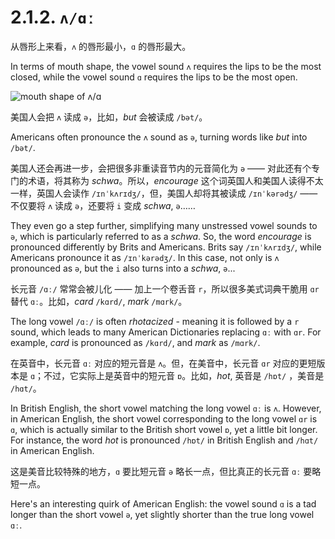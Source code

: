 # 2.1.2. `ʌ/ɑː`  

从唇形上来看，`ʌ` 的唇形最小，`ɑ` 的唇形最大。

In terms of mouth shape, the vowel sound `ʌ` requires the lips to be the most closed, while the vowel sound `ɑ` requires the lips to be the most open.

![mouth shape of ʌ/ɑ](/images/vowels-mouth-ʌ-ɑ.svg)

美国人会把 `ʌ` 读成 `ə`，比如，*but* 会被读成 `/bət/`。

Americans often pronounce the `ʌ` sound as `ə`, turning words like *but* into `/bət/`.

美国人还会再进一步，会把很多非重读音节内的元音简化为 `ə` —— 对此还有个专门的术语，将其称为 *schwa*。所以，*encourage* 这个词英国人和美国人读得不太一样，英国人会读作 `/ɪnˈkʌrɪdʒ/`，但，美国人却将其被读成 `/ɪnˈkərədʒ/` —— 不仅要将 `ʌ` 读成 `ə`，还要将 `i` 变成 *schwa*, `ə`……

They even go a step further, simplifying many unstressed vowel sounds to `ə`, which is particularly referred to as a *schwa*. So, the word *encourage* is pronounced differently by Brits and Americans. Brits say `/ɪnˈkʌrɪdʒ/`, while Americans pronounce it as `/ɪnˈkərədʒ/`. In this case, not only is `ʌ` pronounced as `ə`, but the `i` also turns into a *schwa*, `ə`...

长元音 `/ɑː/` 常常会被儿化 —— 加上一个卷舌音 `r`，所以很多美式词典干脆用 `ɑr` 替代 `ɑː`。比如，*card* `/kɑrd/`, *mark* `/mɑrk/`。

The long vowel `/ɑː/` is often *rhotacized* - meaning it is followed by a `r` sound, which leads to many American Dictionaries replacing `ɑː` with `ɑr`. For example, *card* is pronounced as `/kɑrd/`, and *mark* as `/mɑrk/`.

在英音中，长元音 `ɑː` 对应的短元音是 `ʌ`。但，在美音中，长元音 `ɑr` 对应的更短版本是 `ɑ`；不过，它实际上是英音中的短元音 `ɒ`。比如，*hot*, 英音是 `/hɒt/` ，美音是 `/hɑt/`。

In British English, the short vowel matching the long vowel `ɑː` is `ʌ`. However, in American English, the short vowel corresponding to the long vowel `ɑr` is `ɑ`, which is actually similar to the British short vowel `ɒ`, yet a little bit longer. For instance, the word *hot* is pronounced `/hɒt/` in British English and `/hɑt/` in American English.

这是美音比较特殊的地方，`ɑ` 要比短元音 `ə` 略长一点，但比真正的长元音 `ɑː` 要略短一点。

Here's an interesting quirk of American English: the vowel sound `ɑ` is a tad longer than the short vowel `ə`, yet slightly shorter than the true long vowel `ɑː`.

